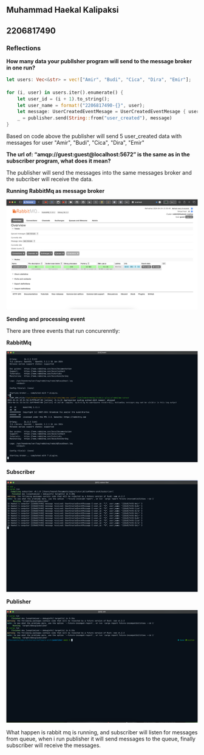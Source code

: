 ## Muhammad Haekal Kalipaksi

## 2206817490

### Reflections

**How many data your publlsher program will send to the message broker in one run?**

```rs
let users: Vec<&str> = vec!["Amir", "Budi", "Cica", "Dira", "Emir"];

for (i, user) in users.iter().enumerate() {
    let user_id = (i + 1).to_string();
    let user_name = format!("2206817490-{}", user);
    let message: UserCreatedEventMesage = UserCreatedEventMesage { user_id, user_name };
    _ = publisher.send(String::from("user_created"), message)
}
```

Based on code above the publisher will send 5 user_created data with messages for user "Amir", "Budi", "Cica", "Dira", "Emir"

**The url of: “amqp://guest:guest@localhost:5672” is the same as in the subscriber program, what does it mean?**

The publisher will send the messages into the same messages broker and the subcriber will receive the data.

**Running RabbitMq as message broker**

![init-raabit](images/init-rabbit.png?raw=true)

**Sending and processing event**

There are three events that run concurenntly:

**RabbitMq**

![rabbit-mq](images/rabbit-running.png)

**Subscriber**

![subscriber-running](images/subscriber-running.png)

**Publisher**

![publisher-running](images/publisher-running.png)

What happen is rabbit mq is running, and subscriber will listen for messages from queue, when i run publisher it will send messages to the queue, finally subscriber will receive the messages.
